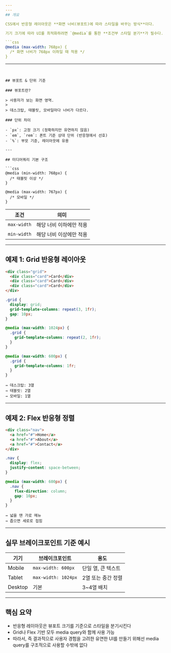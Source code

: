 ```yaml
---
---
## 개요

CSS에서 반응형 레이아웃은 **화면 너비(뷰포트)에 따라 스타일을 바꾸는 방식**이다.

기기 크기에 따라 UI를 최적화하려면 `@media`를 통한 **조건부 스타일 분기**가 필수다.

```css
@media (max-width: 768px) {
  /* 화면 너비가 768px 이하일 때 적용 */
}

```

---
```


## 뷰포트 & 단위 기준

### 뷰포트란?

> 사용자가 보는 화면 영역.
> 
> 데스크탑, 태블릿, 모바일마다 너비가 다르다.

### 단위 차이

- `px`: 고정 크기 (정확하지만 유연하지 않음)
- `em`, `rem`: 폰트 기준 상대 단위 (반응형에서 선호)
- `%`: 부모 기준, 레이아웃에 유용

---

## 미디어쿼리 기본 구조

```css
@media (min-width: 768px) {
  /* 태블릿 이상 */
}

@media (max-width: 767px) {
  /* 모바일 */
}

```

|조건|의미|
|---|---|
|`max-width`|해당 너비 이하에만 적용|
|`min-width`|해당 너비 이상에만 적용|

---

## 예제 1: Grid 반응형 레이아웃

```html
<div class="grid">
  <div class="card">Card</div>
  <div class="card">Card</div>
  <div class="card">Card</div>
</div>

```

```css
.grid {
  display: grid;
  grid-template-columns: repeat(3, 1fr);
  gap: 10px;
}

@media (max-width: 1024px) {
  .grid {
    grid-template-columns: repeat(2, 1fr);
  }
}

@media (max-width: 600px) {
  .grid {
    grid-template-columns: 1fr;
  }
}

```

```
→ 데스크탑: 3열
→ 태블릿: 2열
→ 모바일: 1열

```

---

## 예제 2: Flex 반응형 정렬

```html
<div class="nav">
  <a href="#">Home</a>
  <a href="#">About</a>
  <a href="#">Contact</a>
</div>

```

```css
.nav {
  display: flex;
  justify-content: space-between;
}

@media (max-width: 600px) {
  .nav {
    flex-direction: column;
    gap: 10px;
  }
}

```

```
→ 넓을 땐 가로 메뉴
→ 좁으면 세로로 접힘

```

---

## 실무 브레이크포인트 기준 예시

|기기|브레이크포인트|용도|
|---|---|---|
|Mobile|`max-width: 600px`|단일 열, 큰 텍스트|
|Tablet|`max-width: 1024px`|2열 또는 중간 정렬|
|Desktop|기본|3~4열 배치|

---

## 핵심 요약

- 반응형 레이아웃은 뷰포트 크기를 기준으로 스타일을 분기시킨다
- Grid나 Flex 기반 모두 media query와 함께 사용 가능
- 따라서, 즉 결과적으로 사용자 경험을 고려한 유연한 UI를 만들기 위해선 media query를 구조적으로 사용할 수밖에 없다